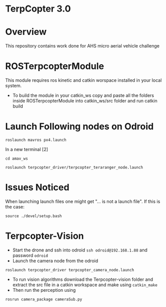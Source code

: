 # TerpCopter 3.0

# Overview
This repository contains work done for AHS micro aerial vehicle challenge 

# ROSTerpcopterModule
This module requires ros kinetic and catkin worspace installed in your local
system. 

- To build the module in your catkin_ws copy and paste all the folders inside
 ROSTerpcopterModule into catkin_ws/src folder and run catkin build 
 
 # Launch Following nodes on Odroid
```
roslaunch mavros px4.launch
```
In a new terminal [2]
```
cd amav_ws
```
```
roslaunch terpcopter_driver/terpcopter_teraranger_node.launch 
```
# Issues Noticed

When launching launch files one might get "... is not a launch file". If this is the case: 

```
source ./devel/setup.bash 
```

# Terpcopter-Vision
- Start the drone and ssh into odroid `ssh odroid@192.168.1.88` and password `odroid`
- Launch the camera node from the odroid 
```
roslaunch terpcopter_driver terpcopter_camera_node.launch
```
- To run vision algorithms download the Terpcopter-vision folder and extract the src file in a catkin workspace and make using `catkin_make`
- Then run the perception using 
```
rosrun camera_package cameraSub.py
```
